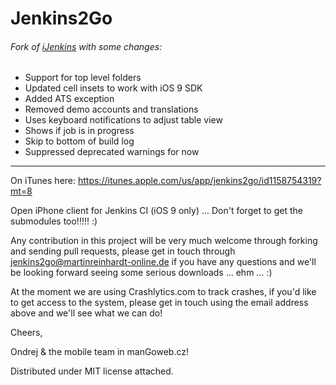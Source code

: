 Jenkins2Go
========

###### Fork of [iJenkins](https://github.com/rafiki270/iJenkins) with some changes:

- Support for top level folders
- Updated cell insets to work with iOS 9 SDK
- Added ATS exception
- Removed demo accounts and translations
- Uses keyboard notifications to adjust table view
- Shows if job is in progress
- Skip to bottom of build log
- Suppressed deprecated warnings for now

-------

On iTunes here:
https://itunes.apple.com/us/app/jenkins2go/id1158754319?mt=8


Open iPhone client for Jenkins CI (iOS 9 only) ... Don't forget to get the submodules too!!!!! :)

Any contribution in this project will be very much welcome through forking and sending pull requests, please get in touch through jenkins2go@martinreinhardt-online.de if you have any questions and we'll be looking forward seeing some serious downloads ... ehm ... :)

At the moment we are using Crashlytics.com to track crashes, if you'd like to get access to the system, please get in touch using the email address above and we'll see what we can do!

Cheers,

Ondrej & the mobile team in manGoweb.cz!


Distributed under MIT license attached.


